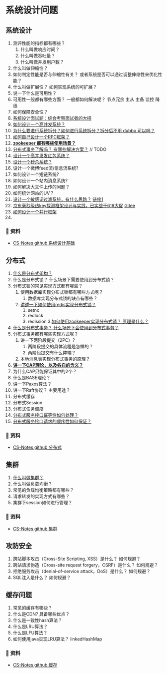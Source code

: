 # 系统设计问题



## 系统设计

1. 测评性能的指标都有哪些？ 
   1. 什么叫做响应时间？
   2. 什么叫做吞吐量？
   3. 什么叫做并发用户数？
2. 什么叫做伸缩性？
3. 如何判定性能是否与伸缩性有关？ 或者系统是否可以通过调整伸缩性来优化性能？
4. 什么叫做扩展性？ 如何实现系统的可扩展？
5. 说一下什么是可用性？ 
6. 可用性一般都有哪些方面？ 一般都如何解决呢？     节点冗余  主从  主备  监控 降级
7. 如何保障安全性？
8. [系统设计面试题：综合考察面试者的大招](https://www.wangtianyi.top/blog/2018/08/31/xi-tong-she-ji-mian-shi-ti-zong-he-kao-cha-mian-shi-zhe-de-da-zhao/?utm_source=github&utm_medium=github)
9. [如何设计一个高并发系统？](https://github.com/doocs/advanced-java/blob/main/docs/high-concurrency/high-concurrency-design.md)
10. [为什么要进行系统拆分？如何进行系统拆分？拆分后不用 dubbo 可以吗？](https://github.com/doocs/advanced-java/blob/main/docs/distributed-system/why-dubbo.md)
11. [如何自己设计一个RPC框架？](https://github.com/doocs/advanced-java/blob/main/docs/distributed-system/dubbo-rpc-design.md)
12. [**zookeeper 都有哪些使用场景？**](https://github.com/doocs/advanced-java/blob/main/docs/distributed-system/zookeeper-application-scenarios.md)
13. [分布式事务了解吗？ 有哪些解决方案？]()  // TODO
14. [设计一个高并发发红包系统？](https://github.com/xbox1994/Java-Interview/blob/master/MD/系统设计-高并发抢红包.md)
15. [设计一个秒杀系统？](https://github.com/qiurunze123/miaosha)
16. 设计一个微博feed流/信息流系统?
17. 如何设计一个短链系统?
18. 如何设计一个站内消息系统?
19. 如何解决大文件上传的问题？
20. 如何统计网站的UV？
21. [设计一个敏感词过滤系统，有什么思路？](https://zhuanlan.zhihu.com/p/65115496) [链接1](https://github.com/Snailclimb/JavaGuide/blob/main/docs/system-design/security/sentive-words-filter.md)
22. [京东毫秒级热key探测框架设计与实践，已实战于618大促](https://mp.weixin.qq.com/s/xOzEj5HtCeh_ezHDPHw6Jw) [Gitee](https://gitee.com/jd-platform-opensource/hotkey#https://gitee.com/link?target=https%3A%2F%2Fmp.weixin.qq.com%2Fs%2FxOzEj5HtCeh_ezHDPHw6Jw)
23. [如何设计一个并行框架](https://gitee.com/jd-platform-opensource/asyncTool)
24. 
   
### 💾 资料

- [CS-Notes github 系统设计基础](https://github.com/CyC2018/CS-Notes/blob/master/notes/%E7%B3%BB%E7%BB%9F%E8%AE%BE%E8%AE%A1%E5%9F%BA%E7%A1%80.md)



## 分布式

1. [什么是分布式架构？](https://developer.aliyun.com/article/44562) 
2. 什么是分布式锁？ 什么场景下需要使用到分布式锁？
3. 分布式锁的常见实现方式都有哪些？
   1. 使用数据库实现分布式锁都有哪些方式呢？
      1. 数据库实现分布式锁的缺点有哪些？
   2. [讲述一下如何使用redis实现分布式锁？](https://github.com/doocs/advanced-java/blob/main/docs/distributed-system/distributed-lock-redis-vs-zookeeper.md#redis-分布式锁)
      1. setnx
      2. redlock
      3. redission
   3.[如何使用zookeeper实现分布式锁？ 原理是什么？](https://github.com/doocs/advanced-java/blob/main/docs/distributed-system/distributed-lock-redis-vs-zookeeper.md#zk-分布式锁)
4. [什么是分布式事务？ 什么场景下会使用到分布式事务？](https://github.com/doocs/advanced-java/blob/main/docs/distributed-system/distributed-transaction.md)
5. [分布式事务都有哪些实现方式呢？](https://github.com/doocs/advanced-java/blob/main/docs/distributed-system/distributed-transaction.md)
   1. 讲一下两阶段提交（2PC）?
      1. 两阶段提交的具体流程是怎样的？
      2. 两阶段提交有什么弊端？ 
   2. 本地消息表实现分布式事务的原理？
6. [**讲一下CAP理论，以及各自的含义？**](https://github.com/doocs/advanced-java/blob/main/docs/distributed-system/distributed-system-cap.md)
7. 为什么CAP只能保证其中的2个？
8. 什么是BASE理论？ 
9. 讲一下Paxos算法？
10. 讲一下Raft协议？ 主要用途？
11. 分布式缓存
12. 分布式Session
13. 分布式任务调度
14. [分布式服务接口幂等性如何处理？](https://github.com/doocs/advanced-java/blob/main/docs/distributed-system/distributed-system-idempotency.md)
15. [分布式服务接口请求的顺序性如何保证？](https://github.com/doocs/advanced-java/blob/main/docs/distributed-system/distributed-system-request-sequence.md)


### 💾 资料

- [CS-Notes github 分布式](https://github.com/CyC2018/CS-Notes/blob/master/notes/%E5%88%86%E5%B8%83%E5%BC%8F.md)




## 集群

1. [什么叫做集群？](https://developer.aliyun.com/article/44562)
2. 什么叫做负载均衡？
3. 常见的负载均衡策略都有哪些？ 
4. 请求转发的实现方式有哪些？ 
5. 集群下session如何进行管理？ 


### 💾 资料

- [CS-Notes github 集群](https://github.com/CyC2018/CS-Notes/blob/master/notes/%E9%9B%86%E7%BE%A4.md)




## 攻防安全

1. 跨站脚本攻击（Cross-Site Scripting, XSS）是什么？ 如何规避？ 
2. 跨站请求伪造（Cross-site request forgery，CSRF）是什么？  如何规避？
3. 拒绝服务攻击（denial-of-service attack，DoS）是什么？ 如何规避？
4. SQL注入是什么？ 如何规避？


## 缓存问题

1. 常见的缓存有哪些？ 
2. 什么是CDN?  具备哪些优点？ 
3. 什么是一致性hash算法？
4. 什么是LRU算法？
5. 什么是LFU算法？
6. 如何使用java实现LRU算法？      linkedHashMap




### 💾 资料
 
- [CS-Notes github 缓存](https://github.com/CyC2018/CS-Notes/blob/master/notes/%E7%BC%93%E5%AD%98.md)



